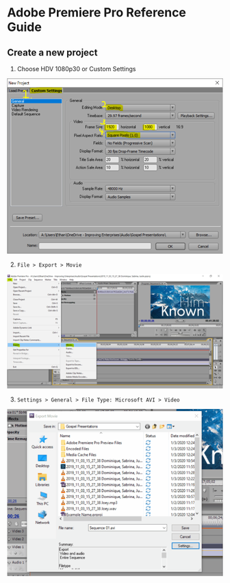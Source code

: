 # Adobe Premiere Pro Reference Guide

## Create a new project

1. Choose HDV 1080p30 or Custom Settings

![](https://github.com/ethanmiller1/After-Effects-Expressions/raw/master/images/PrCustomSettings.PNG)

2. `File > Export > Movie`

![](https://github.com/ethanmiller1/After-Effects-Expressions/raw/master/images/PrExportMovie.PNG)

3. `Settings > General > File Type: Microsoft AVI > Video`

![](https://github.com/ethanmiller1/After-Effects-Expressions/raw/master/images/PrExportSettings.gif)